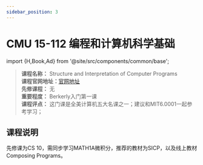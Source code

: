 ```yaml
---
sidebar_position: 3
---
```


# CMU 15-112 编程和计算机科学基础

import {H,Book,Ad} from '@site/src/components/common/base';


>**课程名称：** Structure and Interpretation of Computer Programs  
**课程官网地址：**[官网地址](https://www.cs.cmu.edu/~112/)  
**先修课程：** 无  
**重要程度：** Berkerly入门第一课    
**课程评点：** 这门课是全美计算机五大名课之一；建议和MIT6.0001一起参考学习；

## 课程说明
先修课为CS 10，需同步学习MATH1A微积分，推荐的教材为SICP，以及线上教材Composing Programs。



<Comment></Comment>


